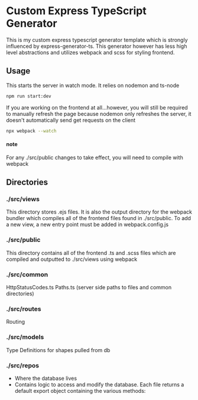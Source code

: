 # Custom Express TypeScript Generator
This is my custom express typescript generator template which is strongly
influenced by express-generator-ts.  This generator however has less high level
abstractions and utilizes webpack and scss for styling frontend.

## Usage
This starts the server in watch mode.  It relies on nodemon and ts-node
```sh
npm run start:dev
```

If you are working on the frontend at all...however, you will still be required
to manually refresh the page because nodemon only refreshes the server, it
doesn't automatically send get requests on the client
```sh
npx webpack --watch
```
#### note
For any ./src/public changes to take effect, you will need to compile with
webpack



## Directories
### ./src/views
This directory stores .ejs files.  It is also the output directory for the
webpack bundler which compiles all of the frontend files found in ./src/public.
To add a new view, a new entry point must be added in webpack.config.js
### ./src/public
This directory contains all of the frontend .ts and .scss files which are
compiled and outputted to ./src/views using webpack
### ./src/common
HttpStatusCodes.ts
Paths.ts (server side paths to files and common directories)
### ./src/routes
Routing
### ./src/models
Type Definitions for shapes pulled from db
### ./src/repos
- Where the database lives
- Contains logic to access and modify the database.  Each file returns a default
  export object containing the various methods:
